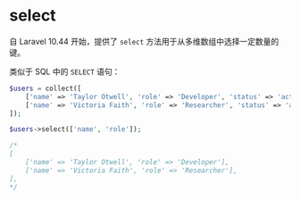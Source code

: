 # select

自 Laravel 10.44 开始，提供了 `select` 方法用于从多维数组中选择一定数量的键。

类似于 SQL 中的 `SELECT` 语句：

```php
$users = collect([
    ['name' => 'Taylor Otwell', 'role' => 'Developer', 'status' => 'active'],
    ['name' => 'Victoria Faith', 'role' => 'Researcher', 'status' => 'active'],
]);

$users->select(['name', 'role']);

/*
[
    ['name' => 'Taylor Otwell', 'role' => 'Developer'],
    ['name' => 'Victoria Faith', 'role' => 'Researcher'],
],
*/
```
